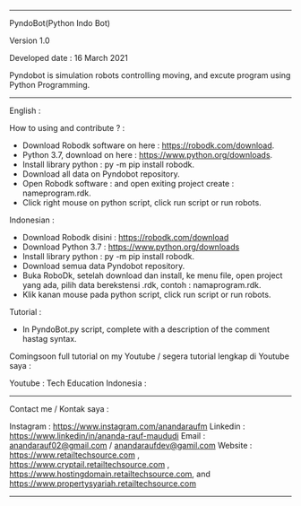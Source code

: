 ---------------------------------------------------------------------------------------------------------------------------------------------------------------------------------

PyndoBot(Python Indo Bot)

Version 1.0 

Developed date : 16 March 2021

Pyndobot is simulation robots controlling moving, and excute program using Python Programming.

---------------------------------------------------------------------------------------------------------------------------------------------------------------------------------

English : 

How to using and contribute ? :

- Download Robodk software on here : https://robodk.com/download.
- Python 3.7, download on here : https://www.python.org/downloads.
- Install library python : py -m pip install robodk.
- Download all data on Pyndobot repository.
- Open Robodk software : and open exiting project create : nameprogram.rdk.
- Click right mouse on python script, click run script or run robots.


Indonesian : 

- Download Robodk disini : https://robodk.com/download
- Download Python 3.7 : https://www.python.org/downloads
- Install library python : py -m pip install robodk.
- Download semua data Pyndobot repository.
- Buka RoboDk, setelah download dan install, ke menu file, open project yang ada, pilih data berekstensi .rdk, contoh : namaprogram.rdk.
- Klik kanan mouse pada python script, click run script or run robots.

Tutorial :

- In PyndoBot.py script, complete with a description of the comment hastag syntax.

Comingsoon full tutorial on my Youtube / segera tutorial lengkap di Youtube saya :

Youtube : Tech Education Indonesia : 

---------------------------------------------------------------------------------------------------------------------------------------------------------------------------------

Contact me / Kontak saya :

Instagram : https://www.instagram.com/anandaraufm
Linkedin : https://www.linkedin/in/ananda-rauf-maududi
Email : anandarauf02@gmail.com / anandaraufdev@gamil.com
Website : https://www.retailtechsource.com , https://www.cryptail.retailtechsource.com , https://www.hostingdomain.retailtechsource.com, and https://www.propertysyariah.retailtechsource.com

---------------------------------------------------------------------------------------------------------------------------------------------------------------------------------


